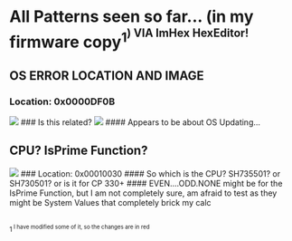 # All Patterns seen so far... (in my firmware copy<sup>1<sup>) VIA ImHex HexEditor!

## OS ERROR LOCATION AND IMAGE
### Location: 0x0000DF0B
<img src="https://cdn.discordapp.com/attachments/1430723587958112336/1430723603476910143/image.png?ex=68fad0b0&is=68f97f30&hm=2fe089372245a248e4308026fa5a3026410968e9694e0342c02d3caf3a4154a1">
### Is this related?
<img src="https://cdn.discordapp.com/attachments/1430723587958112336/1430724646826934425/image.png?ex=68fad1a9&is=68f98029&hm=67ab95a8892a069ab333a783176ec12c6ef77c5a8e2e1e6342d674bde494dbd9">
#### Appears to be about OS Updating...

## CPU? IsPrime Function?
<img src="https://cdn.discordapp.com/attachments/843239128538546176/1430719498184425482/image.png?ex=68faccdd&is=68f97b5d&hm=6d956a46026c234882137fd4094bd7e1840e6482d45acd90680f6ceb12751dea">
### Location: 0x00010030
#### So which is the CPU? SH735501? or SH730501? or is it for CP 330+
#### EVEN....ODD.NONE might be for the IsPrime Function, but I am not completely sure, am afraid to test as they might be System Values that completely brick my calc

## 

<sup>1<sup> I have modified some of it, so the changes are in red
